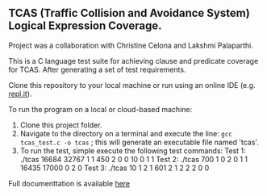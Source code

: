 ## TCAS (Traffic Collision and Avoidance System) Logical Expression Coverage.

Project was a collaboration with Christine Celona and Lakshmi Palaparthi.

This is a C language test suite for achieving clause and predicate coverage for TCAS. After generating a set of test requirements.

Clone this repository to your local machine or run using an online IDE (e.g. [repl.it](repl.it)).

To run the program on a local or cloud-based machine:

 1. Clone this project folder.
 2. Navigate to the directory on a terminal and execute the line: `gcc tcas_test.c -o tcas` ; this will generate an executable file named 'tcas'.
 3. To run the test, simple execute the following test commands:
    Test 1:  ./tcas 16684 32767 1 1 450 2 0 0 10 0 1 1
    Test 2:  ./tcas 700 1 0 2 0 1 1 16435 17000 0 2 0
    Test 3: ./tcas 10 1 2 1 601 2 1 2 2 2 0 0

Full documenttation is available [here](https://docs.google.com/document/d/1O623tHkZjLpcOOhK0bUFGjoZYaDJnR-4BVIkos_hLK8/edit?usp=sharing)
 
